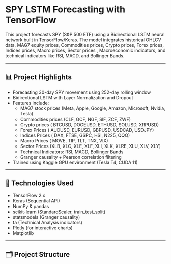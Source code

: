 # SPY LSTM Forecasting with TensorFlow

This project forecasts SPY (S&P 500 ETF) using a Bidirectional LSTM neural network built in TensorFlow/Keras. The model integrates historical OHLCV data, MAG7 equity prices, Commodities prices, Crypto prices, Forex prices, Indices prices, Macro prices, Sector prices , Macroeconomic indicators, and technical indicators like RSI, MACD, and Bollinger Bands.

---

## 📊 Project Highlights

- Forecasting 30-day SPY movement using 252-day rolling window
- Bidirectional LSTM with Layer Normalization and Dropout
- Features include:
  - MAG7 stock prices (Meta, Apple, Google, Amazon, Microsoft, Nvidia, Tesla)
  - Commodities prices (CLF, GCF, NGF, SIF, ZCF, ZWF)
  - Crypto prices ( BTCUSD, DOGEUSD, ETHUSD, SOLUSD, XRPUSD)
  - Forex Prices ( AUDUSD, EURUSD, GBPUSD, USDCAD, USDJPY)
  - Indices Prices ( DAX, FTSE, GSPC, HSI, N225, QQQ)
  - Macro Prices ( MOVE, TIP, TLT, TNX, VIX)
  - Sector Prices (XLB, XLC, XLE, XLF, XLI, XLK, XLRE, XLU, XLV, XLY)
  - Technical Indicators: RSI, MACD, Bollinger Bands
  - Granger causality + Pearson correlation filtering
- Trained using Kaggle GPU environment (Tesla T4, CUDA 11)

---

## 🧠 Technologies Used

- TensorFlow 2.x
- Keras (Sequential API)
- NumPy & pandas
- scikit-learn (StandardScaler, train_test_split)
- statsmodels (Granger causality)
- ta (Technical Analysis indicators)
- Plotly (for interactive charts)
- Matplotlib

---

## 🗂️ Project Structure

